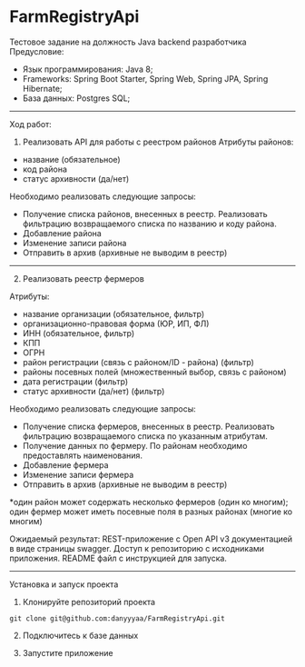 # FarmRegistryApi

Тестовое задание на должность Java backend разработчика
Предусловие:
-	Язык программирования: Java 8;
-	Frameworks: Spring Boot Starter, Spring Web, Spring JPA, Spring Hibernate;
-	База данных: Postgres SQL;

---

Ход работ:
1.	Реализовать API для работы с реестром районов
	Атрибуты районов: 
-	название (обязательное)
-	код района
-	статус архивности (да/нет)


Необходимо реализовать следующие запросы:
-	Получение списка районов, внесенных в реестр. Реализовать фильтрацию возвращаемого списка по названию и коду района.
-	Добавление района 
-	Изменение записи района
-	Отправить в архив (архивные не выводим в реестр)

---

2.	Реализовать реестр фермеров
   
Атрибуты: 
-	название организации (обязательное, фильтр)
-	организационно-правовая форма (ЮР, ИП, ФЛ)
-	ИНН (обязательное, фильтр)
-	КПП
-	ОГРН
-	район регистрации (связь с районом/ID - района) (фильтр)
-	районы посевных полей (множественный выбор, связь с районом)
-	дата регистрации (фильтр)
-	статус архивности (да/нет) (фильтр)

Необходимо реализовать следующие запросы:

-	Получение списка фермеров, внесенных в реестр. Реализовать фильтрацию возвращаемого списка по указанным атрибутам. 
-	Получение данных по фермеру. По районам необходимо предоставлять наименования.
-	Добавление фермера 
-	Изменение записи фермера
-	Отправить в архив (архивные не выводим в реестр)


*один район может содержать несколько фермеров (один ко многим); один фермер может иметь посевные поля в разных районах (многие ко многим)

Ожидаемый результат:
REST-приложение с Open API v3 документацией в виде страницы swagger. Доступ к репозиторию с исходниками приложения. README файл с инструкцией для запуска.

---

Установка и запуск проекта
1. Клонируйте репозиторий проекта
```
git clone git@github.com:danyyyaa/FarmRegistryApi.git
```

2. Подключитесь к базе данных

3. Запустите приложение

